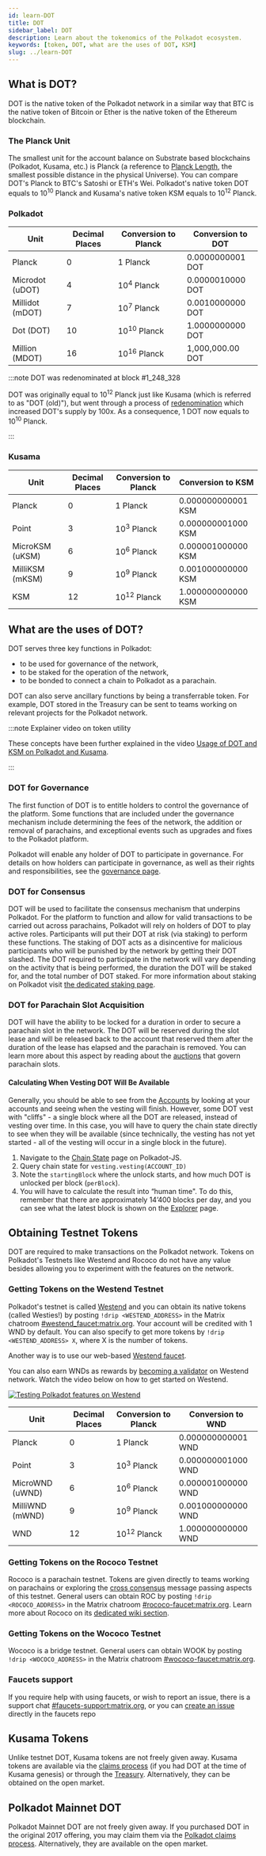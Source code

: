 ```yaml
---
id: learn-DOT
title: DOT
sidebar_label: DOT
description: Learn about the tokenomics of the Polkadot ecosystem.
keywords: [token, DOT, what are the uses of DOT, KSM]
slug: ../learn-DOT
---
```


## What is DOT?

DOT is the native token of the Polkadot network in a similar way that BTC is the native token of
Bitcoin or Ether is the native token of the Ethereum blockchain.

### The Planck Unit

The smallest unit for the account balance on Substrate based blockchains (Polkadot, Kusama, etc.) is
Planck (a reference to [Planck Length](https://en.wikipedia.org/wiki/Planck_length), the smallest
possible distance in the physical Universe). You can compare DOT's Planck to BTC's Satoshi or ETH's
Wei. Polkadot's native token DOT equals to 10<sup>10</sup> Planck and Kusama's native token KSM
equals to 10<sup>12</sup> Planck.

### Polkadot

| Unit            | Decimal Places | Conversion to Planck   | Conversion to DOT |
| --------------- | -------------- | ---------------------- | ----------------- |
| Planck          | 0              | 1 Planck               | 0.0000000001 DOT  |
| Microdot (uDOT) | 4              | 10<sup>4</sup> Planck  | 0.0000010000 DOT  |
| Millidot (mDOT) | 7              | 10<sup>7</sup> Planck  | 0.0010000000 DOT  |
| Dot (DOT)       | 10             | 10<sup>10</sup> Planck | 1.0000000000 DOT  |
| Million (MDOT)  | 16             | 10<sup>16</sup> Planck | 1,000,000.00 DOT  |

:::note DOT was redenominated at block #1_248_328

DOT was originally equal to 10<sup>12</sup> Planck just like Kusama (which is referred to as "DOT
(old)"), but went through a process of [redenomination](./learn-redenomination.md) which increased
DOT's supply by 100x. As a consequence, 1 DOT now equals to 10<sup>10</sup> Planck.

:::

### Kusama

| Unit            | Decimal Places | Conversion to Planck   | Conversion to KSM  |
| --------------- | -------------- | ---------------------- | ------------------ |
| Planck          | 0              | 1 Planck               | 0.000000000001 KSM |
| Point           | 3              | 10<sup>3</sup> Planck  | 0.000000001000 KSM |
| MicroKSM (uKSM) | 6              | 10<sup>6</sup> Planck  | 0.000001000000 KSM |
| MilliKSM (mKSM) | 9              | 10<sup>9</sup> Planck  | 0.001000000000 KSM |
| KSM             | 12             | 10<sup>12</sup> Planck | 1.000000000000 KSM |

## What are the uses of DOT?

DOT serves three key functions in Polkadot:

- to be used for governance of the network,
- to be staked for the operation of the network,
- to be bonded to connect a chain to Polkadot as a parachain.

DOT can also serve ancillary functions by being a transferrable token. For example, DOT stored in
the Treasury can be sent to teams working on relevant projects for the Polkadot network.

:::note Explainer video on token utility

These concepts have been further explained in the video
[Usage of DOT and KSM on Polkadot and Kusama](https://www.youtube.com/watch?v=POfFgrMfkTo&list=PLOyWqupZ-WGuAuS00rK-pebTMAOxW41W8&index=7).

:::

### DOT for Governance

The first function of DOT is to entitle holders to control the governance of the platform. Some
functions that are included under the governance mechanism include determining the fees of the
network, the addition or removal of parachains, and exceptional events such as upgrades and fixes to
the Polkadot platform.

Polkadot will enable any holder of DOT to participate in governance. For details on how holders can
participate in governance, as well as their rights and responsibilities, see the
[governance page](learn-opengov.md).

### DOT for Consensus

DOT will be used to facilitate the consensus mechanism that underpins Polkadot. For the platform to
function and allow for valid transactions to be carried out across parachains, Polkadot will rely on
holders of DOT to play active roles. Participants will put their DOT at risk (via staking) to
perform these functions. The staking of DOT acts as a disincentive for malicious participants who
will be punished by the network by getting their DOT slashed. The DOT required to participate in the
network will vary depending on the activity that is being performed, the duration the DOT will be
staked for, and the total number of DOT staked. For more information about staking on Polkadot visit
[the dedicated staking page](./learn-staking.md).

### DOT for Parachain Slot Acquisition

DOT will have the ability to be locked for a duration in order to secure a parachain slot in the
network. The DOT will be reserved during the slot lease and will be released back to the account
that reserved them after the duration of the lease has elapsed and the parachain is removed. You can
learn more about this aspect by reading about the [auctions](learn-auction.md) that govern parachain
slots.

#### Calculating When Vesting DOT Will Be Available

Generally, you should be able to see from the [Accounts](https://polkadot.js.org/apps/#/accounts) by
looking at your accounts and seeing when the vesting will finish. However, some DOT vest with
"cliffs" - a single block where all the DOT are released, instead of vesting over time. In this
case, you will have to query the chain state directly to see when they will be available (since
technically, the vesting has not yet started - all of the vesting will occur in a single block in
the future).

1. Navigate to the
   [Chain State](https://polkadot.js.org/apps/?rpc=wss%3A%2F%2Frpc.polkadot.io#/chainstate) page on
   Polkadot-JS.
2. Query chain state for `vesting.vesting(ACCOUNT_ID)`
3. Note the `startingBlock` where the unlock starts, and how much DOT is unlocked per block
   (`perBlock`).
4. You will have to calculate the result into “human time". To do this, remember that there are
   approximately 14’400 blocks per day, and you can see what the latest block is shown on the
   [Explorer](https://polkadot.js.org/apps/?rpc=wss%3A%2F%2Frpc.polkadot.io#/explorer) page.

## Obtaining Testnet Tokens

DOT are required to make transactions on the Polkadot network. Tokens on Polkadot's Testnets like
Westend and Rococo do not have any value besides allowing you to experiment with the features on the
network.

### Getting Tokens on the Westend Testnet

Polkadot's testnet is called [Westend](../maintain/maintain-networks.md#westend-test-network) and
you can obtain its native tokens (called Westies!) by posting `!drip <WESTEND_ADDRESS>` in the
Matrix chatroom [#westend_faucet:matrix.org](https://matrix.to/#/#westend_faucet:matrix.org). Your
account will be credited with 1 WND by default. You can also specify to get more tokens by
`!drip <WESTEND_ADDRESS> X`, where X is the number of tokens.  

Another way is to use our web-based [Westend faucet](https://paritytech.github.io/polkadot-testnet-faucet/westend).

You can also earn WNDs as rewards by [becoming a validator](learn-validator.md) on Westend network.
Watch the video below on how to get started on Westend.

[![Testing Polkadot features on Westend](https://img.youtube.com/vi/0ji0ccZyb3k/0.jpg)](https://www.youtube.com/watch?v=0ji0ccZyb3k)

| Unit            | Decimal Places | Conversion to Planck   | Conversion to WND  |
| --------------- | -------------- | ---------------------- | ------------------ |
| Planck          | 0              | 1 Planck               | 0.000000000001 WND |
| Point           | 3              | 10<sup>3</sup> Planck  | 0.000000001000 WND |
| MicroWND (uWND) | 6              | 10<sup>6</sup> Planck  | 0.000001000000 WND |
| MilliWND (mWND) | 9              | 10<sup>9</sup> Planck  | 0.001000000000 WND |
| WND             | 12             | 10<sup>12</sup> Planck | 1.000000000000 WND |

### Getting Tokens on the Rococo Testnet

Rococo is a parachain testnet. Tokens are given directly to teams working on parachains or exploring
the [cross consensus](learn-xcm.md) message passing aspects of this testnet. General users can
obtain ROC by posting `!drip <ROCOCO_ADDRESS>` in the Matrix chatroom
[#rococo-faucet:matrix.org](https://matrix.to/#/#rococo-faucet:matrix.org). Learn more about Rococo
on its [dedicated wiki section](../build/build-parachains.md##testing-a-parachains:-rococo-testnet).

### Getting Tokens on the Wococo Testnet

Wococo is a bridge testnet. General users can obtain WOOK by posting `!drip <WOCOCO_ADDRESS>` in the
Matrix chatroom [#wococo-faucet:matrix.org](https://matrix.to/#/#wococo-faucet:matrix.org).

### Faucets support

If you require help with using faucets, or wish to report an issue, there is a support chat
[#faucets-support:matrix.org](https://matrix.to/#/#faucets-support:matrix.org), or you can [create an
issue](https://github.com/paritytech/polkadot-testnet-faucet/issues/new/choose) directly in the
faucets repo

## Kusama Tokens

Unlike testnet DOT, Kusama tokens are not freely given away. Kusama tokens are available via the
[claims process](https://claim.kusama.network/) (if you had DOT at the time of Kusama genesis) or
through the [Treasury](learn-treasury.md). Alternatively, they can be obtained on the open market.

## Polkadot Mainnet DOT

Polkadot Mainnet DOT are not freely given away. If you purchased DOT in the original 2017 offering,
you may claim them via the [Polkadot claims process](https://claims.polkadot.network/).
Alternatively, they are available on the open market.
